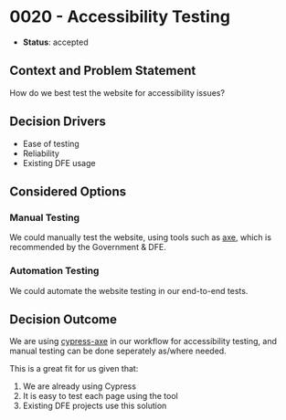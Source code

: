 # 0020 - Accessibility Testing

* **Status**: accepted

## Context and Problem Statement

How do we best test the website for accessibility issues?

## Decision Drivers

* Ease of testing
* Reliability
* Existing DFE usage

## Considered Options

### Manual Testing

We could manually test the website, using tools such as [axe](https://www.deque.com/axe/), which is recommended by the Government & DFE.

### Automation Testing

We could automate the website testing in our end-to-end tests.

## Decision Outcome

We are using [cypress-axe](https://www.npmjs.com/package/cypress-axe) in our workflow for accessibility testing, and manual testing can be done seperately as/where needed.

This is a great fit for us given that:
1. We are already using Cypress
2. It is easy to test each page using the tool
3. Existing DFE projects use this solution